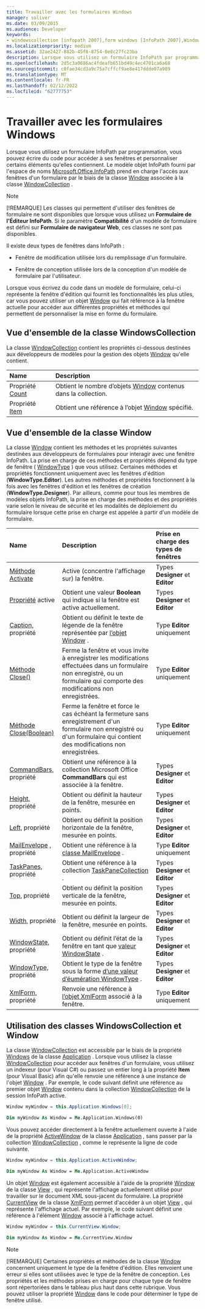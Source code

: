 ```yaml
---
title: Travailler avec les formulaires Windows
manager: soliver
ms.date: 03/09/2015
ms.audience: Developer
keywords:
- windowscollection [infopath 2007],form windows [InfoPath 2007],Window class [InfoPath 2007]
ms.localizationpriority: medium
ms.assetid: 32ae2427-882b-45f8-8754-0e8c27fc23ba
description: Lorsque vous utilisez un formulaire InfoPath par programmation, vous pouvez écrire du code pour accéder à ses fenêtres et personnaliser certains éléments qu'elles contiennent. Le modèle objet InfoPath fourni par l'espace de noms Microsoft.Office.InfoPath prend en charge l'accès aux fenêtres d'un formulaire par le biais de la classe Window associée à la classe WindowCollection .
ms.openlocfilehash: 2d5c3a0686ac4fdeafb651bd49c4ec4701ca6a68
ms.sourcegitcommit: c0fae34cd3a9c75a7cffcf9ae8e417ddde07a989
ms.translationtype: MT
ms.contentlocale: fr-FR
ms.lasthandoff: 02/12/2022
ms.locfileid: "62777753"
---
```

# <a name="work-with-form-windows"></a>Travailler avec les formulaires Windows

Lorsque vous utilisez un formulaire InfoPath par programmation, vous pouvez écrire du code pour accéder à ses fenêtres et personnaliser certains éléments qu'elles contiennent. Le modèle objet InfoPath fourni par l'espace de noms [Microsoft.Office.InfoPath](https://msdn.microsoft.com/library/Microsoft.Office.InfoPath.aspx) prend en charge l'accès aux fenêtres d'un formulaire par le biais de la classe [Window](https://msdn.microsoft.com/library/Microsoft.Office.InfoPath.Window.aspx) associée à la classe [WindowCollection](https://msdn.microsoft.com/library/Microsoft.Office.InfoPath.WindowCollection.aspx) . 
  
> [!NOTE]
> [!REMARQUE] Les classes qui permettent d'utiliser des fenêtres de formulaire ne sont disponibles que lorsque vous utilisez un **Formulaire de l'Éditeur InfoPath**. Si le paramètre **Compatibilité** d'un modèle de formulaire est défini sur **Formulaire de navigateur Web**, ces classes ne sont pas disponibles. 
  
Il existe deux types de fenêtres dans InfoPath : 
  
- Fenêtre de modification utilisée lors du remplissage d'un formulaire.
    
- Fenêtre de conception utilisée lors de la conception d'un modèle de formulaire par l'utilisateur.
    
Lorsque vous écrivez du code dans un modèle de formulaire, celui-ci représente la fenêtre d'édition qui fournit les fonctionnalités les plus utiles, car vous pouvez utiliser un objet [Window](https://msdn.microsoft.com/library/Microsoft.Office.InfoPath.Window.aspx) qui fait référence à la fenêtre actuelle pour accéder aux différentes propriétés et méthodes qui permettent de personnaliser la mise en forme du formulaire. 
  
## <a name="overview-of-the-windowscollection-class"></a>Vue d'ensemble de la classe WindowsCollection

La classe [WindowCollection](https://msdn.microsoft.com/library/Microsoft.Office.InfoPath.WindowCollection.aspx) contient les propriétés ci-dessous destinées aux développeurs de modèles pour la gestion des objets [Window](https://msdn.microsoft.com/library/Microsoft.Office.InfoPath.Window.aspx) qu'elle contient. 
  
|**Name**|**Description**|
|:-----|:-----|
|Propriété [Count](https://msdn.microsoft.com/library/Microsoft.Office.InfoPath.WindowCollection.Count.aspx)  <br/> |Obtient le nombre d’objets [Window](https://msdn.microsoft.com/library/Microsoft.Office.InfoPath.Window.aspx) contenus dans la collection. |
|Propriété [Item](https://msdn.microsoft.com/library/Microsoft.Office.InfoPath.WindowCollection.Item.aspx)  <br/> |Obtient une référence à l’objet [Window](https://msdn.microsoft.com/library/Microsoft.Office.InfoPath.Window.aspx) spécifié. |
   
## <a name="overview-of-the-window-class"></a>Vue d'ensemble de la classe Window

La classe [Window](https://msdn.microsoft.com/library/Microsoft.Office.InfoPath.Window.aspx) contient les méthodes et les propriétés suivantes destinées aux développeurs de formulaires pour interagir avec une fenêtre InfoPath. La prise en charge de ces méthodes et propriétés dépend du type de fenêtre ( [WindowType](https://msdn.microsoft.com/library/Microsoft.Office.InfoPath.WindowType.aspx) ) que vous utilisez. Certaines méthodes et propriétés fonctionnent uniquement avec les fenêtres d'édition (**WindowType.Editor**). Les autres méthodes et propriétés fonctionnent à la fois avec les fenêtres d'édition et les fenêtres de création (**WindowType.Designer**). Par ailleurs, comme pour tous les membres de modèles objets InfoPath, la prise en charge des méthodes et des propriétés varie selon le niveau de sécurité et les modalités de déploiement du formulaire lorsque cette prise en charge est appelée à partir d'un modèle de formulaire.
  
|**Name**|**Description**|**Prise en charge des types de fenêtres**|
|:-----|:-----|:-----|
|[Méthode Activate](https://msdn.microsoft.com/library/Microsoft.Office.InfoPath.Window.Activate.aspx)  <br/> |Active (concentre l'affichage sur) la fenêtre. |Types **Designer** et **Editor**  <br/> |
|[Propriété](https://msdn.microsoft.com/library/Microsoft.Office.InfoPath.Window.Active.aspx) active  <br/> |Obtient une valeur **Boolean** qui indique si la fenêtre est active actuellement. |Types **Designer** et **Editor**  <br/> |
|[Caption,](https://msdn.microsoft.com/library/Microsoft.Office.InfoPath.Window.Caption.aspx) propriété  <br/> |Obtient ou définit le texte de légende de la fenêtre représentée par [l’objet Window](https://msdn.microsoft.com/library/Microsoft.Office.InfoPath.Window.aspx) . |Type **Editor** uniquement  <br/> |
|[Méthode Close()](https://msdn.microsoft.com/library/Microsoft.Office.InfoPath.Window.Close.aspx)  <br/> |Ferme la fenêtre et vous invite à enregistrer les modifications effectuées dans un formulaire non enregistré, ou un formulaire qui comporte des modifications non enregistrées. |Type **Editor** uniquement  <br/> |
|[Méthode Close(Boolean)](https://msdn.microsoft.com/library/Microsoft.Office.InfoPath.Window.Close.aspx)  <br/> |Ferme la fenêtre et force le cas échéant la fermeture sans enregistrement d'un formulaire non enregistré ou d'un formulaire qui contient des modifications non enregistrées. |Type **Editor** uniquement  <br/> |
|[CommandBars,](https://msdn.microsoft.com/library/Microsoft.Office.InfoPath.Window.CommandBars.aspx) propriété  <br/> |Obtient une référence à la collection Microsoft Office **CommandBars** qui est associée à la fenêtre. |Types **Designer** et **Editor**  <br/> |
|[Height,](https://msdn.microsoft.com/library/Microsoft.Office.InfoPath.Window.Height.aspx) propriété  <br/> |Obtient ou définit la hauteur de la fenêtre, mesurée en points. |Types **Designer** et **Editor**  <br/> |
|[Left,](https://msdn.microsoft.com/library/Microsoft.Office.InfoPath.Window.Left.aspx) propriété  <br/> |Obtient ou définit la position horizontale de la fenêtre, mesurée en points. |Types **Designer** et **Editor**  <br/> |
|[MailEnvelope](https://msdn.microsoft.com/library/Microsoft.Office.InfoPath.Window.MailEnvelope.aspx) , propriété  <br/> |Obtient une référence à la [classe MailEnvelope](https://msdn.microsoft.com/library/Microsoft.Office.InfoPath.MailEnvelope.aspx) . |Type **Editor** uniquement  <br/> |
|[TaskPanes,](https://msdn.microsoft.com/library/Microsoft.Office.InfoPath.Window.TaskPanes.aspx) propriété  <br/> |Obtient une référence à la collection [TaskPaneCollection](https://msdn.microsoft.com/library/Microsoft.Office.InfoPath.TaskPaneCollection.aspx) . |Types **Designer** et **Editor**  <br/> |
|[Top,](https://msdn.microsoft.com/library/Microsoft.Office.InfoPath.Window.Top.aspx) propriété  <br/> |Obtient ou définit la position verticale de la fenêtre, mesurée en points. |Types **Designer** et **Editor**  <br/> |
|[Width,](https://msdn.microsoft.com/library/Microsoft.Office.InfoPath.Window.Width.aspx) propriété  <br/> |Obtient ou définit la largeur de la fenêtre, mesurée en points. |Types **Designer** et **Editor**  <br/> |
|[WindowState,](https://msdn.microsoft.com/library/Microsoft.Office.InfoPath.Window.WindowState.aspx) propriété  <br/> |Obtient ou définit l’état de la fenêtre en tant que [valeur WindowState](https://msdn.microsoft.com/library/Microsoft.Office.InfoPath.WindowState.aspx) . |Types **Designer** et **Editor**  <br/> |
|[WindowType,](https://msdn.microsoft.com/library/Microsoft.Office.InfoPath.Window.WindowType.aspx) propriété  <br/> |Obtient le type de la fenêtre sous la forme [d’une valeur d’éumération WindowType](https://msdn.microsoft.com/library/Microsoft.Office.InfoPath.WindowType.aspx) . |Types **Designer** et **Editor**  <br/> |
|[XmlForm,](https://msdn.microsoft.com/library/Microsoft.Office.InfoPath.Window.XmlForm.aspx) propriété  <br/> |Renvoie une référence à [l’objet XmlForm](https://msdn.microsoft.com/library/Microsoft.Office.InfoPath.XmlForm.aspx) associé à la fenêtre. |Type **Editor** uniquement  <br/> |
   
## <a name="using-the-windowscollection-and-window-classes"></a>Utilisation des classes WindowsCollection et Window

La classe [WindowCollection](https://msdn.microsoft.com/library/Microsoft.Office.InfoPath.WindowCollection.aspx) est accessible par le biais de la propriété [Windows](https://msdn.microsoft.com/library/Microsoft.Office.InfoPath.Application.Windows.aspx) de la classe [Application](https://msdn.microsoft.com/library/Microsoft.Office.InfoPath.Application.aspx) . Lorsque vous utilisez la classe [WindowCollection](https://msdn.microsoft.com/library/Microsoft.Office.InfoPath.WindowCollection.aspx) pour accéder aux fenêtres d'un formulaire, vous utilisez un indexeur (pour Visual C#) ou passez un entier long à la propriété **Item** (pour Visual Basic) afin qu'elle renvoie une référence à une instance de l'objet [Window](https://msdn.microsoft.com/library/Microsoft.Office.InfoPath.Window.aspx) . Par exemple, le code suivant définit une référence au premier objet [Window](https://msdn.microsoft.com/library/Microsoft.Office.InfoPath.Window.aspx) contenu dans la collection [WindowCollection](https://msdn.microsoft.com/library/Microsoft.Office.InfoPath.WindowCollection.aspx) de la session InfoPath active. 
  
```cs
Window myWindow = this.Application.Windows[0];
```

```vb
Dim myWindow As Window = Me.Application.Windows(0)
```

Vous pouvez accéder directement à la fenêtre actuellement ouverte à l'aide de la propriété [ActiveWindow](https://msdn.microsoft.com/library/Microsoft.Office.InfoPath.Application.ActiveWindow.aspx) de la classe [Application](https://msdn.microsoft.com/library/Microsoft.Office.InfoPath.Application.aspx) , sans passer par la collection [WindowCollection](https://msdn.microsoft.com/library/Microsoft.Office.InfoPath.WindowCollection.aspx) , comme le représente la ligne de code suivante. 
  
```cs
Window myWindow = this.Application.ActiveWindow;
```

```vb
Dim myWindow As Window = Me.Application.ActiveWindow
```

Un objet [Window](https://msdn.microsoft.com/library/Microsoft.Office.InfoPath.Window.aspx) est également accessible à l'aide de la propriété [Window](https://msdn.microsoft.com/library/Microsoft.Office.InfoPath.View.Window.aspx) de la classe [View](https://msdn.microsoft.com/library/Microsoft.Office.InfoPath.View.aspx) , qui représente l'affichage actuellement utilisé pour travailler sur le document XML sous-jacent du formulaire. La propriété [CurrentView](https://msdn.microsoft.com/library/Microsoft.Office.InfoPath.XmlForm.CurrentView.aspx) de la classe [XmlForm](https://msdn.microsoft.com/library/Microsoft.Office.InfoPath.XmlForm.aspx) permet d'accéder à un objet [View](https://msdn.microsoft.com/library/Microsoft.Office.InfoPath.View.aspx) , qui représente l'affichage actuel. Par exemple, le code suivant définit une référence à l'élément [Window](https://msdn.microsoft.com/library/Microsoft.Office.InfoPath.Window.aspx) associé à l'affichage actuel. 
  
```cs
Window myWindow = this.CurrentView.Window;
```

```vb
Dim myWindow As Window = Me.CurrentView.Window
```

> [!NOTE]
> [!REMARQUE] Certaines propriétés et méthodes de la classe [Window](https://msdn.microsoft.com/library/Microsoft.Office.InfoPath.Window.aspx) concernent uniquement le type de la fenêtre d'édition. Elles renvoient une erreur si elles sont utilisées avec le type de la fenêtre de conception. Les propriétés et les méthodes prises en charge pour chaque type de fenêtre sont répertoriées dans le tableau plus haut dans cette rubrique. Vous pouvez utiliser la propriété [Window](https://msdn.microsoft.com/library/Microsoft.Office.InfoPath.Window.aspx) dans le code pour déterminer le type de fenêtre utilisé. 
  

